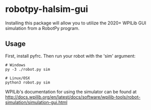 robotpy-halsim-gui
==================

Installing this package will allow you to utilize the 2020+ WPILib GUI
simulation from a RobotPy program.

Usage
-----

First, install pyfrc. Then run your robot with the 'sim' argument:

    # Windows
    py -3 ./robot.py sim

    # Linux/OSX
    python3 robot.py sim

WPILib's documentation for using the simulator can be found at http://docs.wpilib.org/en/latest/docs/software/wpilib-tools/robot-simulation/simulation-gui.html
